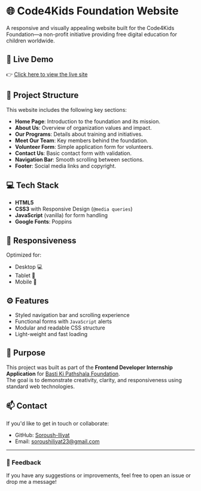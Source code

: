 # 🌐 Code4Kids Foundation Website

A responsive and visually appealing website built for the Code4Kids Foundation—a non-profit initiative providing free digital education for children worldwide.

## 🚀 Live Demo
👉 [Click here to view the live site](https://soroushx123.github.io/code4kids-internship)

## 📁 Project Structure
This website includes the following key sections:
- **Home Page**: Introduction to the foundation and its mission.
- **About Us**: Overview of organization values and impact.
- **Our Programs**: Details about training and initiatives.
- **Meet Our Team**: Key members behind the foundation.
- **Volunteer Form**: Simple application form for volunteers.
- **Contact Us**: Basic contact form with validation.
- **Navigation Bar**: Smooth scrolling between sections.
- **Footer**: Social media links and copyright.

## 💻 Tech Stack
- **HTML5**
- **CSS3** with Responsive Design (`@media queries`)
- **JavaScript** (vanilla) for form handling
- **Google Fonts**: Poppins

## 📱 Responsiveness
Optimized for:
- Desktop 💻
- Tablet 📱
- Mobile 📲

## ⚙️ Features
- Styled navigation bar and scrolling experience
- Functional forms with `JavaScript` alerts
- Modular and readable CSS structure
- Light-weight and fast loading

## 🧠 Purpose
This project was built as part of the **Frontend Developer Internship Application** for [Basti Ki Pathshala Foundation](https://example.com).  
The goal is to demonstrate creativity, clarity, and responsiveness using standard web technologies.

## 📫 Contact
If you'd like to get in touch or collaborate:
- GitHub: [Soroush-Iliyat](https://github.com/SoroushX123)
- Email: soroushiliyat23@gmail.com

---

### 💬 Feedback
If you have any suggestions or improvements, feel free to open an issue or drop me a message!
